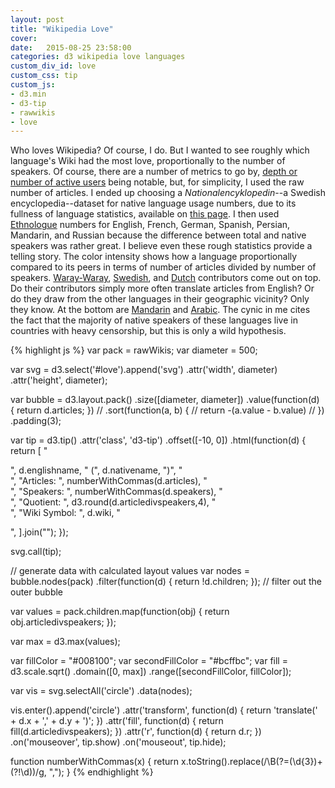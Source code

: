 ```yaml
---
layout: post
title: "Wikipedia Love"
cover:
date:   2015-08-25 23:58:00
categories: d3 wikipedia love languages
custom_div_id: love
custom_css: tip
custom_js:
- d3.min
- d3-tip
- rawwikis
- love
---
```

Who loves Wikipedia? Of course, I do. But I wanted to see roughly which language's Wiki had the most love, proportionally to the number of speakers. Of course, there are a number of metrics to go by, [depth or number of active users](https://meta.wikimedia.org/wiki/List_of_Wikipedias#Notes) being notable, but, for simplicity, I used the raw number of articles. I ended up choosing a *Nationalencyklopedin*--a Swedish encyclopedia--dataset for native language usage numbers, due to its fullness of language statistics, available on [this page](https://en.wikipedia.org/wiki/List_of_languages_by_number_of_native_speakers#Nationalencyklopedin). I then used [Ethnologue](https://en.wikipedia.org/wiki/List_of_languages_by_total_number_of_speakers#Ethnologue_.282013.2C_17th_edition.29) numbers for English, French, German, Spanish, Persian, Mandarin, and Russian because the difference between total and native speakers was rather great. I believe even these rough statistics provide a telling story. The color intensity shows how a language proportionally compared to its peers in terms of number of articles divided by number of speakers. [Waray-Waray](https://war.wikipedia.org/wiki/Syahan_nga_Pakli), [Swedish](https://sv.wikipedia.org/wiki/Portal:Huvudsida), and [Dutch](https://nl.wikipedia.org/wiki/Hoofdpagina) contributors come out on top. Do their contributors simply more often translate articles from English? Or do they draw from the other languages in their geographic vicinity? Only they know. At the bottom are [Mandarin](https://zh.wikipedia.org/wiki/Wikipedia:%E9%A6%96%E9%A1%B5) and [Arabic](https://ar.wikipedia.org/wiki/%D8%A7%D9%84%D8%B5%D9%81%D8%AD%D8%A9_%D8%A7%D9%84%D8%B1%D8%A6%D9%8A%D8%B3%D9%8A%D8%A9). The cynic in me cites the fact that the majority of native speakers of these languages live in countries with heavy censorship, but this is only a wild hypothesis.

{% highlight js %}
var pack = rawWikis;
var diameter = 500;

var svg = d3.select('#love').append('svg')
.attr('width', diameter)
.attr('height', diameter);

var bubble = d3.layout.pack()
.size([diameter, diameter])
.value(function(d) { return d.articles; })
// .sort(function(a, b) {
// 	return -(a.value - b.value)
// })
.padding(3);

var tip = d3.tip()
.attr('class', 'd3-tip')
.offset([-10, 0])
.html(function(d) {
  return [
    "<p>",
    d.englishname,
    " (",
    d.nativename,
    ")",
    "</br>",
    "Articles: ",
    numberWithCommas(d.articles),
    "</br>",
    "Speakers: ",
    numberWithCommas(d.speakers),
    "</br>",
    "Quotient: ",
    d3.round(d.articledivspeakers,4),
    "</br>",
    "Wiki Symbol: ",
    d.wiki,
    "</p>",
  ].join("");
});

svg.call(tip);

// generate data with calculated layout values
var nodes = bubble.nodes(pack)
.filter(function(d) { return !d.children; }); // filter out the outer bubble

var values = pack.children.map(function(obj) {
  return obj.articledivspeakers;
});

var max = d3.max(values);

var fillColor = "#008100";
var secondFillColor = "#bcffbc";
var fill = d3.scale.sqrt()
.domain([0, max])
.range([secondFillColor, fillColor]);

var vis = svg.selectAll('circle')
.data(nodes);

vis.enter().append('circle')
.attr('transform', function(d) { return 'translate(' + d.x + ',' + d.y + ')'; })
.attr('fill', function(d) { return fill(d.articledivspeakers); })
.attr('r', function(d) { return d.r; })
.on('mouseover', tip.show)
.on('mouseout', tip.hide);

function numberWithCommas(x) {
  return x.toString().replace(/\B(?=(\d{3})+(?!\d))/g, ",");
}
{% endhighlight %}
